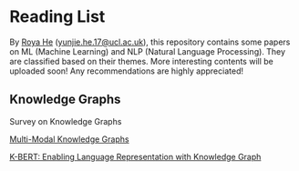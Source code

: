 # Reading List
By [Roya He](https://royahe.github.io) (yunjie.he.17@ucl.ac.uk), this repository contains some papers on ML (Machine Learning) and NLP (Natural Language Processing). They are classified based on their themes. More interesting contents will be uploaded soon! Any recommendations are highly appreciated! 

## Knowledge Graphs
Survey on Knowledge Graphs

[Multi-Modal Knowledge Graphs](https://arxiv.org/abs/1903.05485)

[K-BERT: Enabling Language Representation with Knowledge Graph](https://arxiv.org/pdf/1909.07606.pdf)
